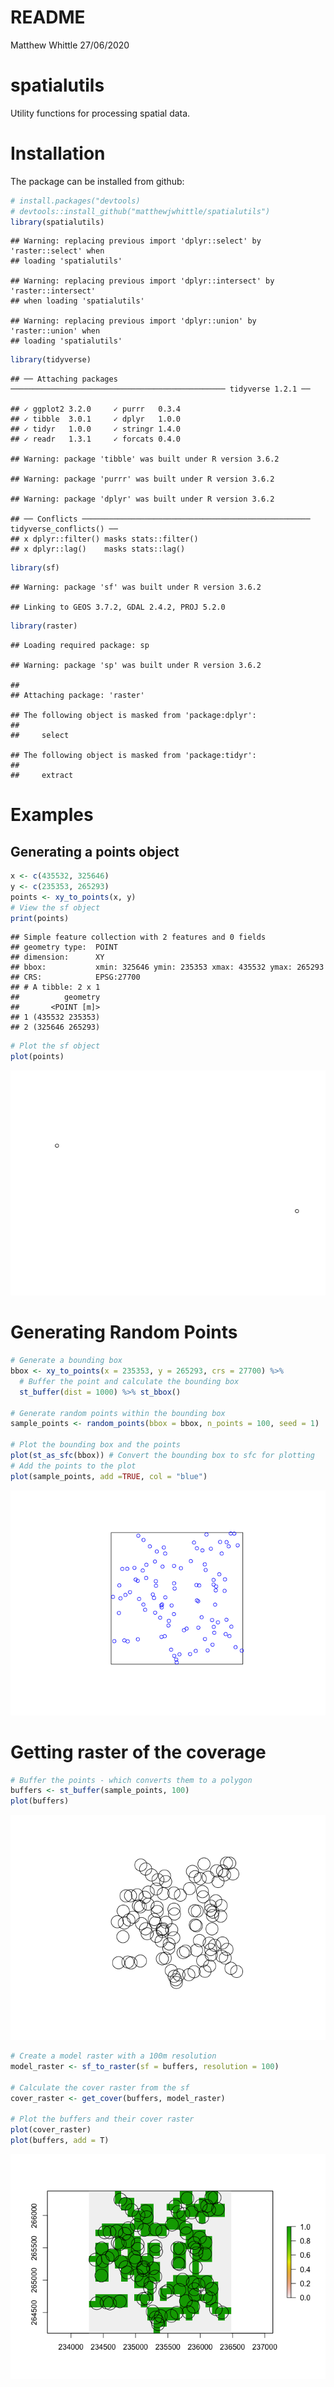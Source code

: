 README
================
Matthew Whittle
27/06/2020

# spatialutils

Utility functions for processing spatial data.

# Installation

The package can be installed from github:

``` r
# install.packages("devtools)
# devtools::install_github("matthewjwhittle/spatialutils")
library(spatialutils)
```

    ## Warning: replacing previous import 'dplyr::select' by 'raster::select' when
    ## loading 'spatialutils'

    ## Warning: replacing previous import 'dplyr::intersect' by 'raster::intersect'
    ## when loading 'spatialutils'

    ## Warning: replacing previous import 'dplyr::union' by 'raster::union' when
    ## loading 'spatialutils'

``` r
library(tidyverse)
```

    ## ── Attaching packages ──────────────────────────────────────────────── tidyverse 1.2.1 ──

    ## ✓ ggplot2 3.2.0     ✓ purrr   0.3.4
    ## ✓ tibble  3.0.1     ✓ dplyr   1.0.0
    ## ✓ tidyr   1.0.0     ✓ stringr 1.4.0
    ## ✓ readr   1.3.1     ✓ forcats 0.4.0

    ## Warning: package 'tibble' was built under R version 3.6.2

    ## Warning: package 'purrr' was built under R version 3.6.2

    ## Warning: package 'dplyr' was built under R version 3.6.2

    ## ── Conflicts ─────────────────────────────────────────────────── tidyverse_conflicts() ──
    ## x dplyr::filter() masks stats::filter()
    ## x dplyr::lag()    masks stats::lag()

``` r
library(sf)
```

    ## Warning: package 'sf' was built under R version 3.6.2

    ## Linking to GEOS 3.7.2, GDAL 2.4.2, PROJ 5.2.0

``` r
library(raster)
```

    ## Loading required package: sp

    ## Warning: package 'sp' was built under R version 3.6.2

    ## 
    ## Attaching package: 'raster'

    ## The following object is masked from 'package:dplyr':
    ## 
    ##     select

    ## The following object is masked from 'package:tidyr':
    ## 
    ##     extract

# Examples

## Generating a points object

``` r
x <- c(435532, 325646)
y <- c(235353, 265293)
points <- xy_to_points(x, y)
# View the sf object
print(points)
```

    ## Simple feature collection with 2 features and 0 fields
    ## geometry type:  POINT
    ## dimension:      XY
    ## bbox:           xmin: 325646 ymin: 235353 xmax: 435532 ymax: 265293
    ## CRS:            EPSG:27700
    ## # A tibble: 2 x 1
    ##          geometry
    ##       <POINT [m]>
    ## 1 (435532 235353)
    ## 2 (325646 265293)

``` r
# Plot the sf object
plot(points)
```

![](README_files/figure-gfm/unnamed-chunk-2-1.png)<!-- -->

# Generating Random Points

``` r
# Generate a bounding box
bbox <- xy_to_points(x = 235353, y = 265293, crs = 27700) %>% 
  # Buffer the point and calculate the bounding box
  st_buffer(dist = 1000) %>% st_bbox()

# Generate random points within the bounding box
sample_points <- random_points(bbox = bbox, n_points = 100, seed = 1)

# Plot the bounding box and the points
plot(st_as_sfc(bbox)) # Convert the bounding box to sfc for plotting
# Add the points to the plot
plot(sample_points, add =TRUE, col = "blue")
```

![](README_files/figure-gfm/unnamed-chunk-3-1.png)<!-- -->

# Getting raster of the coverage

``` r
# Buffer the points - which converts them to a polygon
buffers <- st_buffer(sample_points, 100)
plot(buffers)
```

![](README_files/figure-gfm/unnamed-chunk-4-1.png)<!-- -->

``` r
# Create a model raster with a 100m resolution
model_raster <- sf_to_raster(sf = buffers, resolution = 100)

# Calculate the cover raster from the sf
cover_raster <- get_cover(buffers, model_raster)

# Plot the buffers and their cover raster
plot(cover_raster)
plot(buffers, add = T)
```

![](README_files/figure-gfm/unnamed-chunk-4-2.png)<!-- -->
